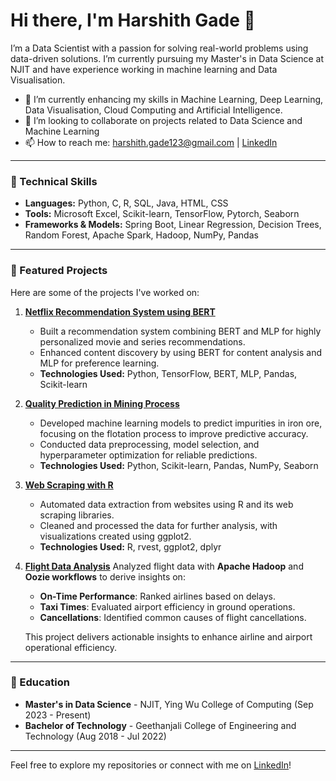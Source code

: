 
# Hi there, I'm Harshith Gade 👋

I’m a Data Scientist with a passion for solving real-world problems using data-driven solutions. I’m currently pursuing my Master's in Data Science at NJIT and have experience working in machine learning and Data Visualisation.

- 🌱 I’m currently enhancing my skills in Machine Learning, Deep Learning, Data Visualisation, Cloud Computing and Artificial Intelligence.
- 👯 I’m looking to collaborate on projects related to Data Science and Machine Learning
- 📫 How to reach me: [harshith.gade123@gmail.com](mailto:harshith.gade123@gmail.com) | [LinkedIn](https://www.linkedin.com/in/harshith-gade-1297b81aa/)

---

### 🔧 Technical Skills
- **Languages:** Python, C, R, SQL, Java, HTML, CSS
- **Tools:** Microsoft Excel, Scikit-learn, TensorFlow, Pytorch, Seaborn
- **Frameworks & Models:** Spring Boot, Linear Regression, Decision Trees, Random Forest, Apache Spark, Hadoop, NumPy, Pandas

---

### 📂 Featured Projects
Here are some of the projects I've worked on:

1. **[Netflix Recommendation System using BERT](https://github.com/HARSHITH21/Netflix-Recommendation-System-using-BERT.)**
   - Built a recommendation system combining BERT and MLP for highly personalized movie and series recommendations.
   - Enhanced content discovery by using BERT for content analysis and MLP for preference learning.
   - **Technologies Used:** Python, TensorFlow, BERT, MLP, Pandas, Scikit-learn

2. **[Quality Prediction in Mining Process](https://github.com/HARSHITH21/Quality-prediction-in-mining-process)**
   - Developed machine learning models to predict impurities in iron ore, focusing on the flotation process to improve predictive accuracy.
   - Conducted data preprocessing, model selection, and hyperparameter optimization for reliable predictions.
   - **Technologies Used:** Python, Scikit-learn, Pandas, NumPy, Seaborn

3. **[Web Scraping with R](https://github.com/HARSHITH21/webscraping-with-R)**
   - Automated data extraction from websites using R and its web scraping libraries.
   - Cleaned and processed the data for further analysis, with visualizations created using ggplot2.
   - **Technologies Used:** R, rvest, ggplot2, dplyr

4. **[Flight Data Analysis](https://github.com/HARSHITH21/Flight-Data-Analysis)**
      Analyzed flight data with **Apache Hadoop** and **Oozie workflows** to derive insights on:
      
      - **On-Time Performance**: Ranked airlines based on delays.
      - **Taxi Times**: Evaluated airport efficiency in ground operations.
      - **Cancellations**: Identified common causes of flight cancellations.
      
      This project delivers actionable insights to enhance airline and airport operational efficiency.

---

### 📜 Education
- **Master's in Data Science** - NJIT, Ying Wu College of Computing (Sep 2023 - Present)
- **Bachelor of Technology** - Geethanjali College of Engineering and Technology (Aug 2018 - Jul 2022)

---

Feel free to explore my repositories or connect with me on [LinkedIn](https://www.linkedin.com/in/harshith-gade-1297b81aa/)!
